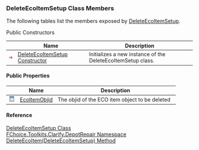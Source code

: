 ﻿### DeleteEcoItemSetup Class Members

The following tables list the members exposed by [DeleteEcoItemSetup](FChoice.Toolkits.Clarify~FChoice.Toolkits.Clarify.DepotRepair.DeleteEcoItemSetup.md).

Public Constructors

|   | Name | Description |
| --- | --- | --- |
| ![Public Constructor](dotnetimages/publicConstructor.png) | [DeleteEcoItemSetup Constructor](FChoice.Toolkits.Clarify~FChoice.Toolkits.Clarify.DepotRepair.DeleteEcoItemSetup~_ctor.md) | Initializes a new instance of the DeleteEcoItemSetup class.   |



#### Public Properties

|   | Name | Description |
| --- | --- | --- |
| ![Public Property](dotnetimages/publicProperty.png) | [EcoItemObjid](FChoice.Toolkits.Clarify~FChoice.Toolkits.Clarify.DepotRepair.DeleteEcoItemSetup~EcoItemObjid.md) | The objid of the ECO item object to be deleted   |





#### Reference

[DeleteEcoItemSetup Class](FChoice.Toolkits.Clarify~FChoice.Toolkits.Clarify.DepotRepair.DeleteEcoItemSetup.md)  
[FChoice.Toolkits.Clarify.DepotRepair Namespace](FChoice.Toolkits.Clarify~FChoice.Toolkits.Clarify.DepotRepair_namespace.md)  
[DeleteEcoItem(DeleteEcoItemSetup) Method](FChoice.Toolkits.Clarify~FChoice.Toolkits.Clarify.DepotRepair.DepotRepairToolkit~DeleteEcoItem(DeleteEcoItemSetup).md)